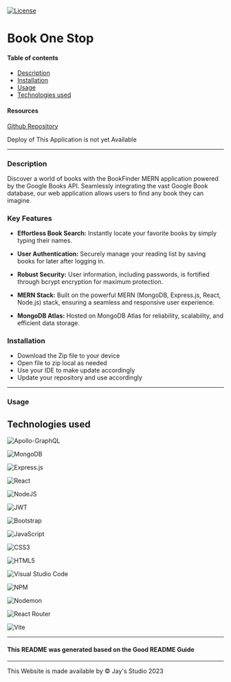
[![License](https://img.shields.io/badge/License-BSD_2--Clause-orange.svg)](https://opensource.org/licenses/BSD-2-Clause)



# Book One Stop 




#### Table of contents
* [Description](#description)
* [Installation](#installation)
* [Usage](#usage)
* [Technologies used](#technologies-used)

#### Resources

[Github Repository](https://github.com/Truecoding4life/bookstop)


 Deploy of This Application is not yet Available


---

### Description


Discover a world of books with the BookFinder MERN application powered by the Google Books API. Seamlessly integrating the vast Google Book database, our web application allows users to find any book they can imagine.

### Key Features

- **Effortless Book Search:** Instantly locate your favorite books by simply typing their names.

- **User Authentication:** Securely manage your reading list by saving books for later after logging in.

- **Robust Security:** User information, including passwords, is fortified through bcrypt encryption for maximum protection.

- **MERN Stack:** Built on the powerful MERN (MongoDB, Express.js, React, Node.js) stack, ensuring a seamless and responsive user experience.

- **MongoDB Atlas:** Hosted on MongoDB Atlas for reliability, scalability, and efficient data storage.





### Installation
-  Download the Zip file to your device
- Open file to zip local as needed
- Use your IDE to make update accordingly
- Update your repository and use accordingly


---

### Usage






## Technologies used

![Apollo-GraphQL](https://img.shields.io/badge/-ApolloGraphQL-311C87?style=for-the-badge&logo=apollo-graphql)

![MongoDB](https://img.shields.io/badge/MongoDB-%234ea94b.svg?style=for-the-badge&logo=mongodb&logoColor=white)



![Express.js](https://img.shields.io/badge/express.js-%23404d59.svg?style=for-the-badge&logo=express&logoColor=%2361DAFB)

![React](https://img.shields.io/badge/react-%2320232a.svg?style=for-the-badge&logo=react&logoColor=%2361DAFB)


![NodeJS](https://img.shields.io/badge/node.js-6DA55F?style=for-the-badge&logo=node.js&logoColor=white)



![JWT](https://img.shields.io/badge/JWT-black?style=for-the-badge&logo=JSON%20web%20tokens)

![Bootstrap](https://img.shields.io/badge/bootstrap-%238511FA.svg?style=for-the-badge&logo=bootstrap&logoColor=white)

![JavaScript](https://img.shields.io/badge/javascript-%23323330.svg?style=for-the-badge&logo=javascript&logoColor=%23F7DF1E)

![CSS3](https://img.shields.io/badge/css3-%231572B6.svg?style=for-the-badge&logo=css3&logoColor=white)

![HTML5](https://img.shields.io/badge/html5-%23E34F26.svg?style=for-the-badge&logo=html5&logoColor=white)


![Visual Studio Code](https://img.shields.io/badge/Visual%20Studio%20Code-0078d7.svg?style=for-the-badge&logo=visual-studio-code&logoColor=white)

![NPM](https://img.shields.io/badge/NPM-%23CB3837.svg?style=for-the-badge&logo=npm&logoColor=white)

![Nodemon](https://img.shields.io/badge/NODEMON-%23323330.svg?style=for-the-badge&logo=nodemon&logoColor=%BBDEAD)

![React Router](https://img.shields.io/badge/React_Router-CA4245?style=for-the-badge&logo=react-router&logoColor=white)

![Vite](https://img.shields.io/badge/vite-%23646CFF.svg?style=for-the-badge&logo=vite&logoColor=white)

---

#### This README was generated based on the Good README Guide


---


This Website is made available by © Jay's Studio 2023